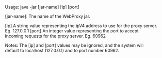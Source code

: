 Usage:
java -jar [jar-name] [ip] [port]

[jar-name]:
	The name of the WebProxy jar.

[ip]
	A string value representing the ipV4 address to use for the 
	proxy server. Eg. 127.0.0.1
[port]
	An integer value representing the port to accept incoming requests
	for the proxy server. Eg. 60962

Notes:
	The [ip] and [port] values may be ignored, and the system will 
	default to localhost (127.0.0.1) and to port number 60962.
